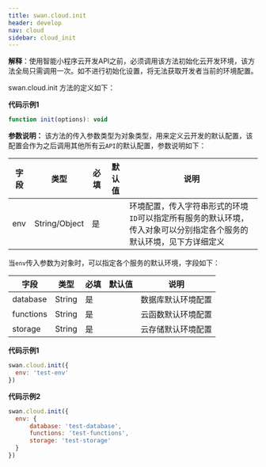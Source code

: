 ```yaml
---
title: swan.cloud.init
header: develop
nav: cloud
sidebar: cloud_init
---
```

 

**解释**：使用智能小程序云开发API之前，必须调用该方法初始化云开发环境，该方法全局只需调用一次。如不进行初始化设置，将无法获取开发者当前的环境配置。

swan.cloud.init 方法的定义如下：

**代码示例1**
```js
function init(options): void
```

**参数说明：**
该方法的传入参数类型为对象类型，用来定义云开发的默认配置，该配置会作为之后调用其他所有云`API`的默认配置，参数说明如下：

|字段|类型|必填|默认值|说明|
|---|---|---|---|---|
|env|String/Object|是| |环境配置，传入字符串形式的环境`ID`可以指定所有服务的默认环境，传入对象可以分别指定各个服务的默认环境，见下方详细定义|

当`env`传入参数为对象时，可以指定各个服务的默认环境，字段如下：

|字段|类型|必填|默认值|说明|
|---|---|---|---|---|
|database|String|是| |数据库默认环境配置|
|functions|String|是| |云函数默认环境配置|
|storage|String|是| |云存储默认环境配置|

**代码示例1**
```js
swan.cloud.init({
  env: 'test-env'
})
```

**代码示例2**
```js
swan.cloud.init({
  env: {
      database: 'test-database',
      functions: 'test-functions',
      storage: 'test-storage'
  }
})
```

